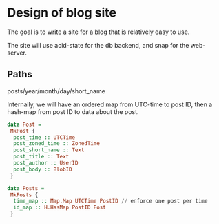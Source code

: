 # Design of blog site

The goal is to write a site for a blog that
is relatively easy to use.

The site will use acid-state for the db backend,
and snap for the web-server.

## Paths

posts/year/month/day/short_name

Internally, we will have an ordered map from
UTC-time to post ID, then a hash-map from post ID
to data about the post.

```` haskell
data Post =
 MkPost {
  post_time :: UTCTime
  post_zoned_time :: ZonedTime
  post_short_name :: Text
  post_title :: Text
  post_author :: UserID
  post_body :: BlobID
 }

data Posts =
 MkPosts {
  time_map :: Map.Map UTCTime PostID // enforce one post per time
  id_map :: H.HasMap PostID Post
 }
````

